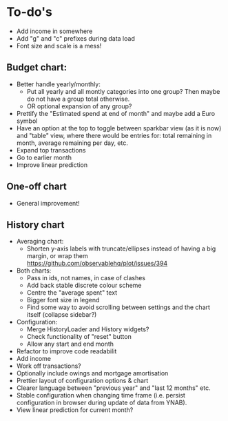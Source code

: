 # To-do's

- Add income in somewhere
- Add "g" and "c" prefixes during data load
- Font size and scale is a mess!

## Budget chart:

- Better handle yearly/monthly:
  - Put all yearly and all montly categories into one group? Then maybe do not have a group total otherwise.
  - OR optional expansion of any group?
- Prettify the "Estimated spend at end of month" and maybe add a Euro symbol
- Have an option at the top to toggle between sparkbar view (as it is now) and "table" view, where there would be entries for: total remaining in month, average remaining per day, etc.
- Expand top transactions
- Go to earlier month
- Improve linear prediction

## One-off chart

- General improvement!

## History chart

- Averaging chart:
  - Shorten y-axis labels with truncate/ellipses instead of having a big margin, or wrap them
    https://github.com/observablehq/plot/issues/394
- Both charts:
  - Pass in ids, not names, in case of clashes
  - Add back stable discrete colour scheme
  - Centre the "average spent" text
  - Bigger font size in legend
  - Find some way to avoid scrolling between settings and the chart itself (collapse sidebar?)
- Configuration:
  - Merge HistoryLoader and History widgets?
  - Check functionality of "reset" button
  - Allow any start and end month
- Refactor to improve code readabilit
- Add income 
- Work off transactions?
- Optionally include owings and mortgage amortisation 
- Prettier layout of configuration options & chart
- Clearer language between "previous year" and "last 12 months" etc.
- Stable configuration when changing time frame (i.e. persist configuration in browser during update of data from YNAB).
- View linear prediction for current month?

